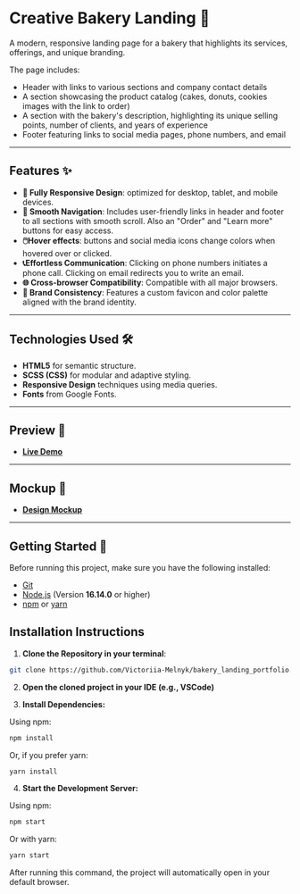 # **Creative Bakery Landing** 🍪

A modern, responsive landing page for a bakery that highlights its services, offerings, and unique branding.

The page includes:

- Header with links to various sections and company contact details
- A section showcasing the product catalog (cakes, donuts, cookies images with the link to order)
- A section with the bakery's description, highlighting its unique selling points, number of clients, and years of experience
- Footer featuring links to social media pages, phone numbers, and email

---

## **Features** ✨

- **📱 Fully Responsive Design**: optimized for desktop, tablet, and mobile devices.
- **🚀 Smooth Navigation**: Includes user-friendly links in header and footer to all sections with smooth scroll. Also an "Order" and "Learn more" buttons for easy access.
- **🖱️Hover effects**: buttons and social media icons change colors when hovered over or clicked.
- **📞Effortless Communication**: Clicking on phone numbers initiates a phone call. Clicking on email redirects you to write an email.
- **🌐 Cross-browser Compatibility**: Compatible with all major browsers.
- **🎨 Brand Consistency**: Features a custom favicon and color palette aligned with the brand identity.

---

## **Technologies Used** 🛠️

- **HTML5** for semantic structure.
- **SCSS (CSS)** for modular and adaptive styling.
- **Responsive Design** techniques using media queries.
- **Fonts** from Google Fonts.

---

## **Preview** 🎉

- **[Live Demo](https://Victoriia-Melnyk.github.io/bakery_landing_portfolio/)**

---

## **Mockup** 📐

- **[Design Mockup](https://www.figma.com/design/gAO725QmbMDWTHua6Iijq7/Bakerlab?node-id=11342-1117&p=f&t=Bn9RkVhZmbWjiQfg-0)**

---

## **Getting Started** 🚀

Before running this project, make sure you have the following installed:

- [Git](https://git-scm.com/)
- [Node.js](https://nodejs.org/) (Version **16.14.0** or higher)
- [npm](https://www.npmjs.com/) or [yarn](https://yarnpkg.com/)

## **Installation Instructions**

1. **Clone the Repository in your terminal**:

```bash
git clone https://github.com/Victoriia-Melnyk/bakery_landing_portfolio.git
```

2. **Open the cloned project in your IDE (e.g., VSCode)**

3. **Install Dependencies:**

Using npm:

```bash
npm install
```

Or, if you prefer yarn:

```bash
yarn install
```

4. **Start the Development Server:**

Using npm:

```bash
npm start
```

Or with yarn:

```bash
yarn start
```

After running this command, the project will automatically open in your default browser.
